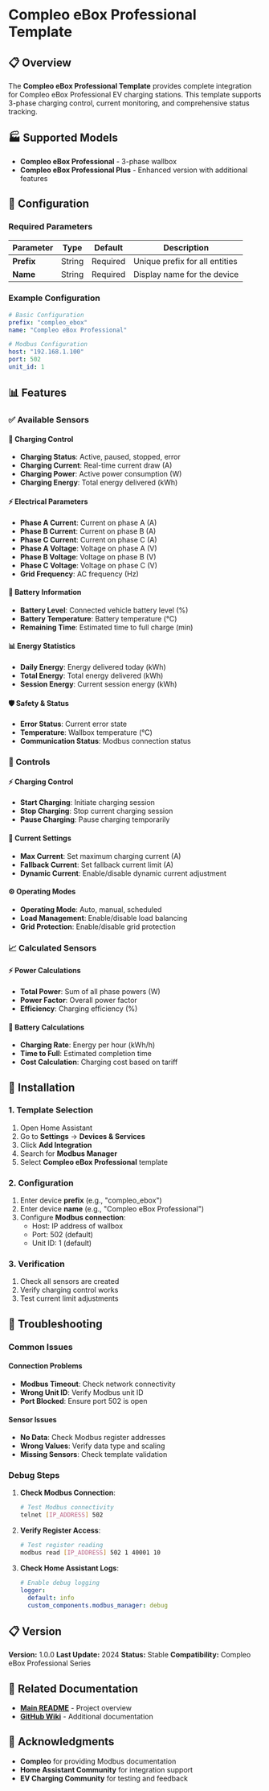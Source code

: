 # Compleo eBox Professional Template

## 📋 Overview

The **Compleo eBox Professional Template** provides complete integration for Compleo eBox Professional EV charging stations. This template supports 3-phase charging control, current monitoring, and comprehensive status tracking.

## 🏭 Supported Models

- **Compleo eBox Professional** - 3-phase wallbox
- **Compleo eBox Professional Plus** - Enhanced version with additional features

## 🔧 Configuration

### Required Parameters

| Parameter | Type | Default | Description |
|-----------|------|---------|-------------|
| **Prefix** | String | Required | Unique prefix for all entities |
| **Name** | String | Required | Display name for the device |

### Example Configuration

```yaml
# Basic Configuration
prefix: "compleo_ebox"
name: "Compleo eBox Professional"

# Modbus Configuration
host: "192.168.1.100"
port: 502
unit_id: 1
```

## 📊 Features

### ✅ Available Sensors

#### 🔌 Charging Control
- **Charging Status**: Active, paused, stopped, error
- **Charging Current**: Real-time current draw (A)
- **Charging Power**: Active power consumption (W)
- **Charging Energy**: Total energy delivered (kWh)

#### ⚡ Electrical Parameters
- **Phase A Current**: Current on phase A (A)
- **Phase B Current**: Current on phase B (A)
- **Phase C Current**: Current on phase C (A)
- **Phase A Voltage**: Voltage on phase A (V)
- **Phase B Voltage**: Voltage on phase B (V)
- **Phase C Voltage**: Voltage on phase C (V)
- **Grid Frequency**: AC frequency (Hz)

#### 🔋 Battery Information
- **Battery Level**: Connected vehicle battery level (%)
- **Battery Temperature**: Battery temperature (°C)
- **Remaining Time**: Estimated time to full charge (min)

#### 📊 Energy Statistics
- **Daily Energy**: Energy delivered today (kWh)
- **Total Energy**: Total energy delivered (kWh)
- **Session Energy**: Current session energy (kWh)

#### 🛡️ Safety & Status
- **Error Status**: Current error state
- **Temperature**: Wallbox temperature (°C)
- **Communication Status**: Modbus connection status

### 🔧 Controls

#### ⚡ Charging Control
- **Start Charging**: Initiate charging session
- **Stop Charging**: Stop current charging session
- **Pause Charging**: Pause charging temporarily

#### 🔌 Current Settings
- **Max Current**: Set maximum charging current (A)
- **Fallback Current**: Set fallback current limit (A)
- **Dynamic Current**: Enable/disable dynamic current adjustment

#### ⚙️ Operating Modes
- **Operating Mode**: Auto, manual, scheduled
- **Load Management**: Enable/disable load balancing
- **Grid Protection**: Enable/disable grid protection

### 📈 Calculated Sensors

#### ⚡ Power Calculations
- **Total Power**: Sum of all phase powers (W)
- **Power Factor**: Overall power factor
- **Efficiency**: Charging efficiency (%)

#### 🔋 Battery Calculations
- **Charging Rate**: Energy per hour (kWh/h)
- **Time to Full**: Estimated completion time
- **Cost Calculation**: Charging cost based on tariff

## 🔧 Installation

### 1. Template Selection
1. Open Home Assistant
2. Go to **Settings** → **Devices & Services**
3. Click **Add Integration**
4. Search for **Modbus Manager**
5. Select **Compleo eBox Professional** template

### 2. Configuration
1. Enter device **prefix** (e.g., "compleo_ebox")
2. Enter device **name** (e.g., "Compleo eBox Professional")
3. Configure **Modbus connection**:
   - Host: IP address of wallbox
   - Port: 502 (default)
   - Unit ID: 1 (default)

### 3. Verification
1. Check all sensors are created
2. Verify charging control works
3. Test current limit adjustments

## 🚨 Troubleshooting

### Common Issues

#### Connection Problems
- **Modbus Timeout**: Check network connectivity
- **Wrong Unit ID**: Verify Modbus unit ID
- **Port Blocked**: Ensure port 502 is open

#### Sensor Issues
- **No Data**: Check Modbus register addresses
- **Wrong Values**: Verify data type and scaling
- **Missing Sensors**: Check template validation

### Debug Steps

1. **Check Modbus Connection**:
   ```bash
   # Test Modbus connectivity
   telnet [IP_ADDRESS] 502
   ```

2. **Verify Register Access**:
   ```bash
   # Test register reading
   modbus read [IP_ADDRESS] 502 1 40001 10
   ```

3. **Check Home Assistant Logs**:
   ```yaml
   # Enable debug logging
   logger:
     default: info
     custom_components.modbus_manager: debug
   ```

## 📋 Version

**Version:** 1.0.0
**Last Update:** 2024
**Status:** Stable
**Compatibility:** Compleo eBox Professional Series

## 🔗 Related Documentation

- **[Main README](../../README.md)** - Project overview
- **[GitHub Wiki](https://github.com/TCzerny/ha-modbus-manager/wiki)** - Additional documentation

## 🙏 Acknowledgments

- **Compleo** for providing Modbus documentation
- **Home Assistant Community** for integration support
- **EV Charging Community** for testing and feedback
